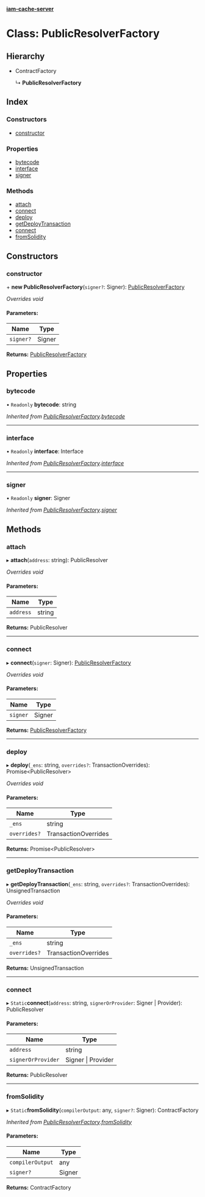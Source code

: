 **[iam-cache-server](../README.md)**

# Class: PublicResolverFactory

## Hierarchy

* ContractFactory

  ↳ **PublicResolverFactory**

## Index

### Constructors

* [constructor](publicresolverfactory.md#constructor)

### Properties

* [bytecode](publicresolverfactory.md#bytecode)
* [interface](publicresolverfactory.md#interface)
* [signer](publicresolverfactory.md#signer)

### Methods

* [attach](publicresolverfactory.md#attach)
* [connect](publicresolverfactory.md#connect)
* [deploy](publicresolverfactory.md#deploy)
* [getDeployTransaction](publicresolverfactory.md#getdeploytransaction)
* [connect](publicresolverfactory.md#connect)
* [fromSolidity](publicresolverfactory.md#fromsolidity)

## Constructors

### constructor

\+ **new PublicResolverFactory**(`signer?`: Signer): [PublicResolverFactory](publicresolverfactory.md)

*Overrides void*

#### Parameters:

Name | Type |
------ | ------ |
`signer?` | Signer |

**Returns:** [PublicResolverFactory](publicresolverfactory.md)

## Properties

### bytecode

• `Readonly` **bytecode**: string

*Inherited from [PublicResolverFactory](publicresolverfactory.md).[bytecode](publicresolverfactory.md#bytecode)*

___

### interface

• `Readonly` **interface**: Interface

*Inherited from [PublicResolverFactory](publicresolverfactory.md).[interface](publicresolverfactory.md#interface)*

___

### signer

• `Readonly` **signer**: Signer

*Inherited from [PublicResolverFactory](publicresolverfactory.md).[signer](publicresolverfactory.md#signer)*

## Methods

### attach

▸ **attach**(`address`: string): PublicResolver

*Overrides void*

#### Parameters:

Name | Type |
------ | ------ |
`address` | string |

**Returns:** PublicResolver

___

### connect

▸ **connect**(`signer`: Signer): [PublicResolverFactory](publicresolverfactory.md)

*Overrides void*

#### Parameters:

Name | Type |
------ | ------ |
`signer` | Signer |

**Returns:** [PublicResolverFactory](publicresolverfactory.md)

___

### deploy

▸ **deploy**(`_ens`: string, `overrides?`: TransactionOverrides): Promise<PublicResolver\>

*Overrides void*

#### Parameters:

Name | Type |
------ | ------ |
`_ens` | string |
`overrides?` | TransactionOverrides |

**Returns:** Promise<PublicResolver\>

___

### getDeployTransaction

▸ **getDeployTransaction**(`_ens`: string, `overrides?`: TransactionOverrides): UnsignedTransaction

*Overrides void*

#### Parameters:

Name | Type |
------ | ------ |
`_ens` | string |
`overrides?` | TransactionOverrides |

**Returns:** UnsignedTransaction

___

### connect

▸ `Static`**connect**(`address`: string, `signerOrProvider`: Signer \| Provider): PublicResolver

#### Parameters:

Name | Type |
------ | ------ |
`address` | string |
`signerOrProvider` | Signer \| Provider |

**Returns:** PublicResolver

___

### fromSolidity

▸ `Static`**fromSolidity**(`compilerOutput`: any, `signer?`: Signer): ContractFactory

*Inherited from [PublicResolverFactory](publicresolverfactory.md).[fromSolidity](publicresolverfactory.md#fromsolidity)*

#### Parameters:

Name | Type |
------ | ------ |
`compilerOutput` | any |
`signer?` | Signer |

**Returns:** ContractFactory
